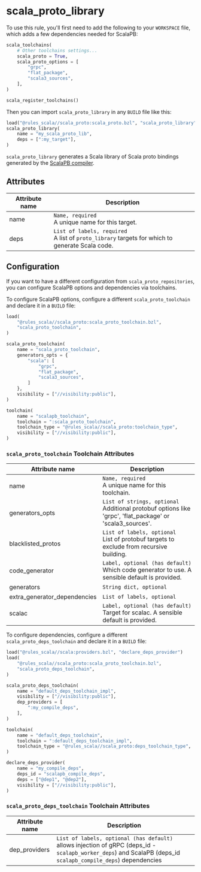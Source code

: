 # scala_proto_library

To use this rule, you'll first need to add the following to your `WORKSPACE` file,
which adds a few dependencies needed for ScalaPB:

```py
scala_toolchains(
    # Other toolchains settings...
    scala_proto = True,
    scala_proto_options = [
        "grpc",
        "flat_package",
        "scala3_sources",
    ],
)

scala_register_toolchains()
```

Then you can import `scala_proto_library` in any `BUILD` file like this:

```py
load("@rules_scala//scala_proto:scala_proto.bzl", "scala_proto_library")
scala_proto_library(
    name = "my_scala_proto_lib",
    deps = [":my_target"],
)
```

`scala_proto_library` generates a Scala library of Scala proto bindings
generated by the [ScalaPB compiler](https://github.com/scalapb/ScalaPB).

## Attributes

| Attribute name        | Description                                           |
| --------------------- | ----------------------------------------------------- |
| name                  | `Name, required`<br/>A unique name for this target. |
| deps                  | `List of labels, required`<br/>A list of `proto_library` targets for which to generate Scala code. |

## Configuration

If you want to have a different configuration from `scala_proto_repositories`,
you can configure ScalaPB options and dependencies via toolchains.

To configure ScalaPB options, configure a different `scala_proto_toolchain` and declare it in a `BUILD` file:

```py
load(
    "@rules_scala//scala_proto:scala_proto_toolchain.bzl",
    "scala_proto_toolchain",
)

scala_proto_toolchain(
    name = "scala_proto_toolchain",
    generators_opts = {
        "scala": [
            "grpc",
            "flat_package",
            "scala3_sources",
        ]
    },
    visibility = ["//visibility:public"],
)

toolchain(
    name = "scalapb_toolchain",
    toolchain = ":scala_proto_toolchain",
    toolchain_type = "@rules_scala//scala_proto:toolchain_type",
    visibility = ["//visibility:public"],
)
```

### `scala_proto_toolchain` Toolchain Attributes

| Attribute name                | Description                                           |
| ----------------------------- | ----------------------------------------------------- |
| name                          | `Name, required`<br/>A unique name for this toolchain. |
| generators_opts                | `List of strings, optional`<br/>Additional protobuf options like 'grpc', 'flat_package' or 'scala3_sources'. |
| blacklisted_protos            | `List of labels, optional`<br/>List of protobuf targets to exclude from recursive building. |
| code_generator                | `Label, optional (has default)`<br/>Which code generator to use. A sensible default is provided. |
| generators                    | `String dict, optional` |
| extra_generator_dependencies  | `List of labels, optional` |
| scalac                        | `Label, optional (has default)`<br/>Target for scalac. A sensible default is provided. |

To configure dependencies, configure a different `scala_proto_deps_toolchain` and declare it in a `BUILD` file:

```py
load("@rules_scala//scala:providers.bzl", "declare_deps_provider")
load(
    "@rules_scala//scala_proto:scala_proto_toolchain.bzl",
    "scala_proto_deps_toolchain",
)

scala_proto_deps_toolchain(
    name = "default_deps_toolchain_impl",
    visibility = ["//visibility:public"],
    dep_providers = [
        ":my_compile_deps",
    ],
)

toolchain(
    name = "default_deps_toolchain",
    toolchain = ":default_deps_toolchain_impl",
    toolchain_type = "@rules_scala//scala_proto:deps_toolchain_type",
)

declare_deps_provider(
    name = "my_compile_deps",
    deps_id = "scalapb_compile_deps",
    deps = ["@dep1", "@dep2"],
    visibility = ["//visibility:public"],
)
```

### `scala_proto_deps_toolchain` Toolchain Attributes

| Attribute name                | Description                                           |
| ----------------------------- | ----------------------------------------------------- |
| dep_providers                 | `List of labels, optional (has default)`<br/>allows injection of gRPC (deps_id - `scalapb_worker_deps`) and ScalaPB (deps_id `scalapb_compile_deps`) dependencies |
